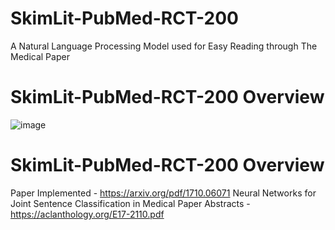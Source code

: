 # SkimLit-PubMed-RCT-200
A Natural Language Processing Model used for Easy Reading through The Medical Paper 


# SkimLit-PubMed-RCT-200 Overview
![image](https://github.com/Swastik-Swarup-Dash/SkimLit-PubMed-RCT-200/assets/143310346/1e6da0fe-eb8b-42db-a75a-56257562544c)

# SkimLit-PubMed-RCT-200 Overview
Paper Implemented - https://arxiv.org/pdf/1710.06071
Neural Networks for Joint Sentence Classification
in Medical Paper Abstracts - https://aclanthology.org/E17-2110.pdf
